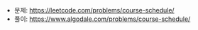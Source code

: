 - 문제: https://leetcode.com/problems/course-schedule/
- 풀이: https://www.algodale.com/problems/course-schedule/
